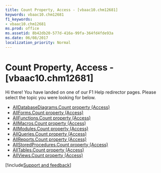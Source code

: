 ```yaml
---
title: Count Property, Access - [vbaac10.chm12681]
keywords: vbaac10.chm12681
f1_keywords:
- vbaac10.chm12681
ms.prod: office
ms.assetid: 8b42db20-577d-416a-99fa-364fd4fde93a
ms.date: 06/08/2017
localization_priority: Normal
---
```



# Count Property, Access - [vbaac10.chm12681]

Hi there! You have landed on one of our F1 Help redirector pages. Please select the topic you were looking for below.

- [AllDatabaseDiagrams.Count property (Access)](https://msdn.microsoft.com/library/95bf1792-7ab2-ade2-b301-cd896855f116%28Office.15%29.aspx)
- [AllForms.Count property (Access)](https://msdn.microsoft.com/library/1540145e-541d-10fc-249b-9fadc6861a11%28Office.15%29.aspx)
- [AllFunctions.Count property (Access)](https://msdn.microsoft.com/library/198a89c4-b798-cf69-22f7-7bf3a5b8accf%28Office.15%29.aspx)
- [AllMacros.Count property (Access)](https://msdn.microsoft.com/library/67ed99d8-2195-5ef1-1adb-7d43a043168f%28Office.15%29.aspx)
- [AllModules.Count property (Access)](https://msdn.microsoft.com/library/d661e66b-aac3-2baf-f9ae-63198d256ae1%28Office.15%29.aspx)
- [AllQueries.Count property (Access)](https://msdn.microsoft.com/library/20652f76-58f7-d703-bcdf-e8f5189a142f%28Office.15%29.aspx)
- [AllReports.Count property (Access)](https://msdn.microsoft.com/library/e9c0908e-5eab-27d8-f301-c6d273555353%28Office.15%29.aspx)
- [AllStoredProcedures.Count property (Access)](https://msdn.microsoft.com/library/419735b8-3251-cbac-0cb3-d65e5a0aa0a9%28Office.15%29.aspx)
- [AllTables.Count property (Access)](https://msdn.microsoft.com/library/f89a096e-e88c-ffcf-430b-8736c60d5bb9%28Office.15%29.aspx)
- [AllViews.Count property (Access)](https://msdn.microsoft.com/library/8e576778-48d9-d14f-da4a-5f0c9ca97008%28Office.15%29.aspx)

[!include[Support and feedback](~/includes/feedback-boilerplate.md)]